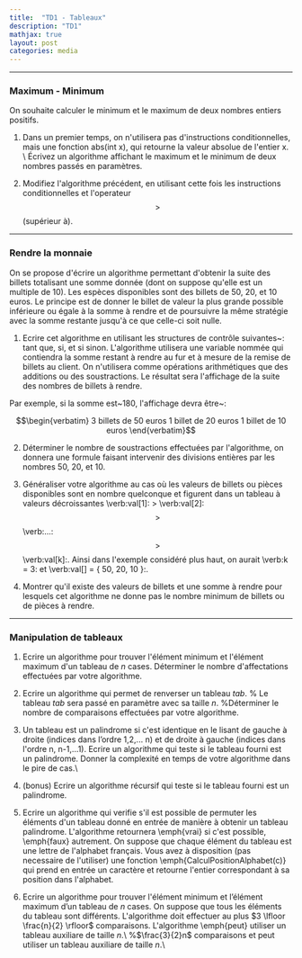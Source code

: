 ```yaml
---
title:  "TD1 - Tableaux"
description: "TD1"
mathjax: true
layout: post
categories: media
---
```


---

### Maximum - Minimum

On souhaite calculer le minimum et le maximum de deux nombres entiers positifs. 

1. Dans un premier temps, on n'utilisera pas d'instructions conditionnelles, mais une fonction abs(int x), qui retourne la valeur absolue de l'entier x. \\
Écrivez un algorithme affichant le maximum et le minimum de deux nombres passés en paramètres.

	
2. Modifiez l'algorithme précédent, en utilisant cette fois les instructions conditionnelles et l'operateur $$>$$(supérieur à).

---

### Rendre la monnaie


On se propose d'écrire un algorithme permettant d'obtenir la suite des billets totalisant une somme donnée (dont on suppose qu'elle est un multiple de 10). Les espèces disponibles sont des billets de 50, 20, et 10 euros. Le principe est de donner le billet de valeur la plus grande possible inférieure ou égale à la somme à rendre et de poursuivre la même stratégie avec la somme restante jusqu'à ce que celle-ci soit nulle.

1. Ecrire cet algorithme en utilisant les structures de contrôle suivantes~: tant que, si, et si sinon. L'algorithme utilisera une variable nommée qui contiendra la somme restant à rendre au fur et à mesure de la remise de billets au client. On n'utilisera comme opérations arithmétiques que des additions ou des soustractions. Le résultat sera l'affichage de la suite des nombres de billets à rendre.

Par exemple, si la somme est~180, l'affichage devra être~:

$$\begin{verbatim}
3 billets de 50 euros
1 billet de 20 euros
1 billet de 10 euros
\end{verbatim}$$


2. Déterminer le nombre de soustractions effectuées par l'algorithme, on donnera une formule faisant intervenir des divisions entières par les nombres 50, 20, et 10.

3. Généraliser votre algorithme au cas où les valeurs de billets ou pièces disponibles sont en nombre quelconque et figurent dans un tableau à valeurs décroissantes \verb:val[1]: $>$ \verb:val[2]: $$>$$ \verb:...: $$>$$ \verb:val[k]:. Ainsi dans l'exemple considéré plus haut, on aurait \verb:k = 3: et \verb:val[] = { 50, 20, 10 }:.

4. Montrer qu'il existe des valeurs de billets et une somme à rendre pour lesquels cet algorithme ne donne pas le nombre minimum de billets ou de pièces à rendre.

---

### Manipulation de tableaux

1. Ecrire un algorithme pour trouver l'élément minimum et l'élément maximum d'un tableau de $n$ cases. Déterminer le nombre d'affectations effectuées par votre algorithme.

2. Ecrire un algorithme qui permet de renverser un tableau $tab$. % Le tableau $tab$ sera passé en paramètre avec sa taille $n$. %Déterminer le nombre de comparaisons effectuées par votre algorithme.

3. Un tableau est un palindrome si c'est identique en le lisant de gauche à droite (indices dans l’ordre 1,2,... n) et de droite à gauche (indices dans l'ordre n, n-1,...1). Ecrire un algorithme qui teste si le tableau fourni est un palindrome. Donner la complexité en temps de votre algorithme dans le pire de cas.\\

4. (bonus) Ecrire un algorithme récursif qui teste si le tableau fourni est un palindrome.

5. Ecrire un algorithme qui verifie s'il est possible de permuter les éléments d'un tableau donné en entrée de manière à obtenir un tableau palindrome. L'algorithme retournera \emph{vrai} si c'est possible, \emph{faux} autrement. On suppose que chaque élément du tableau est une lettre de l'alphabet français. Vous avez à disposition (pas necessaire de l'utiliser) une fonction \emph{CalculPositionAlphabet(c)} qui prend en entrée un caractère et retourne l'entier correspondant à sa position dans l'alphabet.

6. Ecrire un algorithme pour trouver l'élément minimum et l’élément maximum d’un tableau de $n$ cases. On suppose que tous les éléments du tableau sont différents. L'algorithme doit effectuer au plus $3 \lfloor \frac{n}{2} \rfloor$ comparaisons. L'algorithme \emph{peut} utiliser un tableau auxiliare de taille $n$.\\
%$\frac{3}{2}n$ comparaisons et peut utiliser un tableau auxiliare de taille $n$.\\

